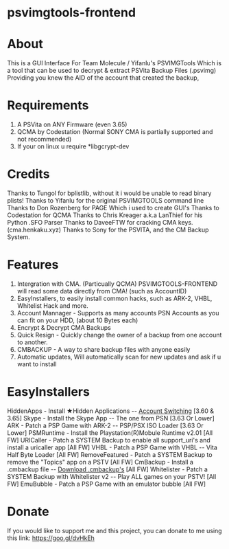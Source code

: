 # psvimgtools-frontend

# About
This is a GUI Interface For Team Molecule / Yifanlu's PSVIMGTools 
Which is a tool that can be used to decrypt & extract PSVita Backup Files (.psvimg) Providing you knew the AID of the account that created the backup, 

# Requirements
1. A PSVita on ANY Firmware (even 3.65)
2. QCMA by Codestation (Normal SONY CMA is partially supported and not recommended)
3. If your on linux u require *libgcrypt-dev


# Credits
Thanks to Tungol for bplistlib, without it i would be unable to read binary plists!
Thanks to Yifanlu for the original PSVIMGTOOLS command line
Thanks to Don Rozenberg for PAGE Which i used to create GUI's
Thanks to Codestation for QCMA
Thanks to Chris Kreager a.k.a LanThief for his Python .SFO Parser
Thanks to DaveeFTW for cracking CMA keys. (cma.henkaku.xyz)
Thanks to Sony for the PSVITA, and the CM Backup System.


# Features
1. Intergration with CMA. (Particually QCMA) PSVIMGTOOLS-FRONTEND will read some data directly from CMA! (such as AccountID)
2. EasyInstallers, to easily install common hacks, such as ARK-2, VHBL, Whitelist Hack and more.
3. Account Mannager - Supports as many accounts PSN Accounts as you can fit on your HDD, (about 10 Bytes each)
4. Encrypt & Decrypt CMA Backups
5. Quick Resign - Quickly change the owner of a backup from one account to another.
6. CMBACKUP - A way to share backup files with anyone easily
7. Automatic updates, Will automatically scan for new updates and ask if u want to install

# EasyInstallers
HiddenApps - Install ★Hidden Applications -- [Account Switching](https://pastebin.com/raw/CiTUyjr4) [3.60 & 3.65]
Skype - Install the Skype App -- The one from PSN [3.63 Or Lower]
ARK - Patch a PSP Game with ARK-2 -- PSP/PSX ISO Loader [3.63 Or Lower]
PSMRuntime - Install the Playstation(R)Mobule Runtime v2.01 [All FW]
URICaller - Patch a SYSTEM Backup to enable all support_uri's and install a uricaller app [All FW]
VHBL - Patch a PSP Game with VHBL -- Vita Half Byte Loader [All FW]
RemoveFeatured - Patch a SYSTEM Backup to remove the "Topics" app on a PSTV [All FW]
CmBackup - Install a .cmbackup file -- [Download .cmbackup's](https://drive.google.com/open?id=0B8wXQbm9DD-6UndjcWFWNV9JTlk) [All FW]
Whitelister - Patch a SYSTEM Backup with Whitelister v2 -- Play ALL games on your PSTV! [All FW]
EmuBubble - Patch a PSP Game with an emulator bubble [All FW]

# Donate
If you would like to support me and this project, you can donate to me using this link:
https://goo.gl/dvHkEh
